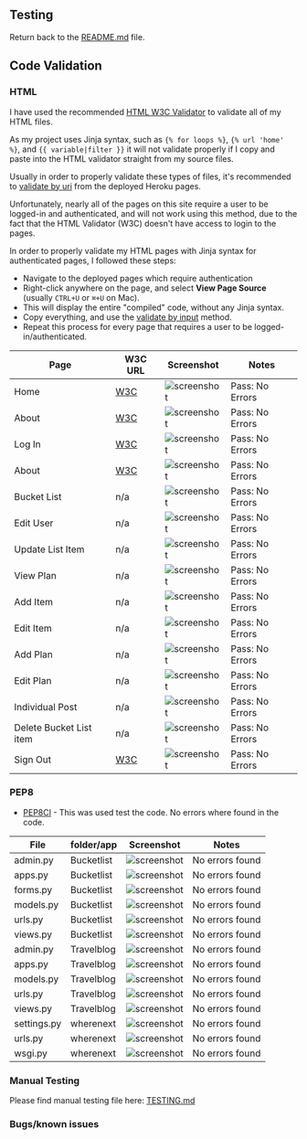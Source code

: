 ## Testing

Return back to the [README.md](README.md) file.

## Code Validation

### HTML

I have used the recommended [HTML W3C Validator](https://validator.w3.org) to validate all of my HTML files.

As my project uses Jinja syntax, such as `{% for loops %}`, `{% url 'home' %}`, and `{{ variable|filter }}`
it will not validate properly if I copy and paste into the HTML validator straight from my source files.

Usually in order to properly validate these types of files, it's recommended to
[validate by uri](https://validator.w3.org/#validate_by_uri) from the deployed Heroku pages.

Unfortunately, nearly all of the pages on this site require a user to be logged-in and authenticated,
and will not work using this method, due to the fact that the HTML Validator (W3C) doesn't have
access to login to the pages.

In order to properly validate my HTML pages with Jinja syntax for authenticated pages, I followed these steps:

- Navigate to the deployed pages which require authentication
- Right-click anywhere on the page, and select **View Page Source** (usually `CTRL+U` or `⌘+U` on Mac).
- This will display the entire "compiled" code, without any Jinja syntax.
- Copy everything, and use the [validate by input](https://validator.w3.org/#validate_by_input) method.
- Repeat this process for every page that requires a user to be logged-in/authenticated.

| Page | W3C URL | Screenshot | Notes |
| --- | --- | --- | --- |
| Home | [W3C](https://validator.w3.org/nu/?doc=https%3A%2F%2Fpp4-where-next.herokuapp.com%2F) | ![screenshot](docs/testing/w3-html/index-base.png) | Pass: No Errors |
| About | [W3C](https://validator.w3.org/nu/?doc=https%3A%2F%2Fpp4-where-next.herokuapp.com%2Fabout%2F) | ![screenshot](docs/testing/w3-html/about.png.png) | Pass: No Errors |
| Log In | [W3C](https://validator.w3.org/nu/?doc=https%3A%2F%2Ftribe.herokuapp.com%2Faccounts%2Flogin%2F) | ![screenshot](documentation/testing/html-validation-sign-in.png) | Pass: No Errors |
| About | [W3C](https://validator.w3.org/nu/?doc=https%3A%2F%2Ftribe.herokuapp.com%2Faccounts%2Fpassword%2Freset%2F) | ![screenshot](documentation/testing/html-validation-forgot-password.png) | Pass: No Errors |
| Bucket List | n/a | ![screenshot](docs/testing/w3-html/bucketlist.pngg) | Pass: No Errors |
| Edit User | n/a | ![screenshot](docs/testing/w3-html/edit-user.png) | Pass: No Errors |
| Update List Item | n/a | ![screenshot](docs/testing/w3-html/update-list-item.png) | Pass: No Errors |
| View Plan | n/a | ![screenshot](docs/testing/w3-html/view-plan.png) | Pass: No Errors |
| Add Item | n/a | ![screenshot](documentation/testing/html-validation-user-profile.png) | Pass: No Errors |
| Edit Item| n/a | ![screenshot](documentation/testing/html-validation-other-profile.png) | Pass: No Errors |
| Add Plan | n/a | ![screenshot](documentation/testing/html-validation-edit-profile.png) | Pass: No Errors |
| Edit Plan | n/a | ![screenshot](documentation/testing/html-validation-followers-list.png) | Pass: No Errors |
| Individual Post | n/a | ![screenshot](documentation/testing/html-validation-individual-post.png) | Pass: No Errors |
| Delete Bucket List item | n/a | ![screenshot](documentation/testing/html-validation-delete-post.png) | Pass: No Errors ||
| Sign Out | [W3C](https://validator.w3.org/nu/?doc=https%3A%2F%2Fpp4-where-next.herokuapp.com%2Faccounts%2Flogout%2F) | ![screenshot](docs/testing/w3-html/log-out.pngpng) | Pass: No Errors |

### PEP8

- [PEP8CI](https://pep8ci.herokuapp.com/) - This was used test the code. No errors where found in the code. 

| File | folder/app | Screenshot | Notes |
| --- | --- | --- | --- |
| admin.py | Bucketlist | ![screenshot](/docs/testing/pep8/pep8-bucketlist-admin.png) | No errors found |
| apps.py | Bucketlist | ![screenshot](/docs/testing/pep8/pep8-bucketlist-apps.png) | No errors found |
| forms.py | Bucketlist | ![screenshot](/docs/testing/pep8/pep8-bucketlist-forms.png) | No errors found |
| models.py | Bucketlist | ![screenshot](/docs/testing/pep8/pep8-bucketlist-models.png) | No errors found |
| urls.py | Bucketlist | ![screenshot](/docs/testing/pep8/pep8-bucketlist-urls.png) | No errors found |
| views.py | Bucketlist | ![screenshot](/docs/testing/pep8/pep8-bucketlist-views.png) | No errors found |
| admin.py | Travelblog | ![screenshot](/docs/testing/pep8/pep8-travelblog-admin.png) | No errors found |
| apps.py | Travelblog | ![screenshot](/docs/testing/pep8/pep8-travelblog-apps.png) | No errors found |
| models.py | Travelblog | ![screenshot](/docs/testing/pep8/pep8-travelblog-models.png) | No errors found |
| urls.py | Travelblog | ![screenshot](/docs/testing/pep8/pep8-travelblog-urls.png) | No errors found |
| views.py | Travelblog | ![screenshot](/docs/testing/pep8/pep8-travelblog-views.png) | No errors found |
| settings.py | wherenext | ![screenshot](/docs/testing/pep8/pep8-wherenext-settings.png) | No errors found |
| urls.py | wherenext | ![screenshot](/docs/testing/pep8/pep8-wherenext-urls.png) | No errors found |
| wsgi.py | wherenext | ![screenshot](/docs/testing/pep8/pep8-wherenext-wsgi.png) | No errors found |


### Manual Testing

Please find manual testing file here: [TESTING.md](/TESTING.md)

### Bugs/known issues